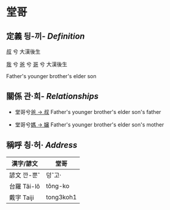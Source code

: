 # 堂哥
## 定義 딍-끼- _Definition_
[叔](member11.md) 兮 大漢後生

[我](member1.md) 兮 [爸](member2.md) 兮 [哥](member11.md) 兮 大漢後生

Father's younger brother's elder son

## 關係 관·희- _Relationships_

- 堂哥兮[爸 → 叔](member11.md) Father's younger brother's elder son's father

- 堂哥兮[媽 → 嬸](member34.md) Father's younger brother's elder son's mother



## 稱呼 칑·허· _Address_

漢字/諺文 | 堂哥
--- | ---
諺文 깐-뿐ˆ | 덩ˆ고·
台羅 Tâi-lô | tông-ko
戴字 Taiji | tong3koh1


